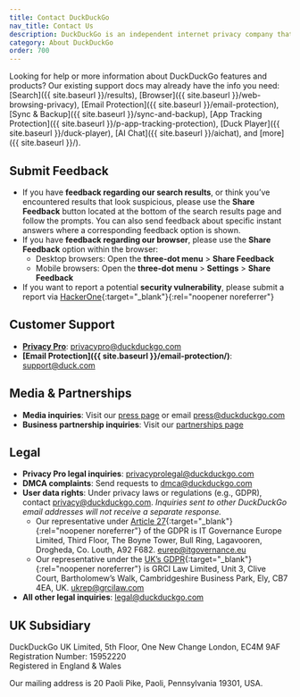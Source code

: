```yaml
---
title: Contact DuckDuckGo
nav_title: Contact Us
description: DuckDuckGo is an independent internet privacy company that offers a private alternative to Google search & Chrome in one free app.
category: About DuckDuckGo
order: 700
---
```


Looking for help or more information about DuckDuckGo features and products? Our existing support docs may already have the info you need: [Search]({{ site.baseurl }}/results), [Browser]({{ site.baseurl }}/web-browsing-privacy), [Email Protection]({{ site.baseurl }}/email-protection), [Sync & Backup]({{ site.baseurl }}/sync-and-backup), [App Tracking Protection]({{ site.baseurl }}/p-app-tracking-protection), [Duck Player]({{ site.baseurl }}/duck-player), [AI Chat]({{ site.baseurl }}/aichat), and [more]({{ site.baseurl }}/).

## Submit Feedback

-   If you have **feedback regarding our search results**, or think you’ve encountered results that look suspicious, please use the **Share Feedback** button located at the bottom of the search results page and follow the prompts. You can also send feedback about specific instant answers where a corresponding feedback option is shown.
-   If you have **feedback regarding our browser**, please use the **Share Feedback** option within the browser:
    -   Desktop browsers: Open the **three-dot menu** > **Share Feedback**
    -   Mobile browsers: Open the **three-dot menu** > **Settings** > **Share Feedback**
-   If you want to report a potential **security vulnerability**, please submit a report via [HackerOne](https://hackerone.com/duckduckgo){:target="\_blank"}{:rel="noopener noreferrer"}

## Customer Support

-   **[Privacy Pro](https://duckduckgo.com/pro)**: [privacypro@duckduckgo.com](mailto:privacypro@duckduckgo.com)
-   **[Email Protection]({{ site.baseurl }}/email-protection/)**: [support@duck.com](mailto:support@duck.com)

## Media & Partnerships

-   **Media inquiries**: Visit our [press page](https://duckduckgo.com/press) or email [press@duckduckgo.com](mailto:press@duckduckgo.com)
-   **Business partnership inquiries**: Visit our <a href="{{ site.baseurl }}/company/partnerships">partnerships page</a>

## Legal

-   **Privacy Pro legal inquiries**: [privacyprolegal@duckduckgo.com](mailto:privacyprolegal@duckduckgo.com)
-   **DMCA complaints**: Send requests to [dmca@duckduckgo.com](mailto:dmca@duckduckgo.com)
-   **User data rights**: Under privacy laws or regulations (e.g., GDPR), contact [privacy@duckduckgo.com](mailto:privacy@duckduckgo.com). _Inquiries sent to other DuckDuckGo email addresses will not receive a separate response._
    -   Our representative under [Article 27](https://gdpr-info.eu/art-27-gdpr/){:target="\_blank"}{:rel="noopener noreferrer"} of the GDPR is IT Governance Europe Limited, Third Floor, The Boyne Tower, Bull Ring, Lagavooren, Drogheda, Co. Louth,
        A92 F682. [eurep@itgovernance.eu](mailto:eurep@itgovernance.eu)
    -   Our representative under the [UK’s GDPR](https://www.gov.uk/data-protection){:target="\_blank"}{:rel="noopener noreferrer"} is GRCI Law Limited, Unit 3, Clive Court, Bartholomew’s Walk, Cambridgeshire Business Park, Ely, CB7 4EA, UK. [ukrep@grcilaw.com](mailto:ukrep@grcilaw.com)
-   **All other legal inquiries**: [legal@duckduckgo.com](mailto:legal@duckduckgo.com)

## UK Subsidiary

DuckDuckGo UK Limited, 5th Floor, One New Change London, EC4M 9AF<br/>
Registration Number: 15952220<br/>
Registered in England & Wales

Our mailing address is 20 Paoli Pike, Paoli, Pennsylvania 19301, USA.
